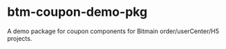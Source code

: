 # btm-coupon-demo-pkg
A demo package for coupon components for Bitmain order/userCenter/H5 projects.
